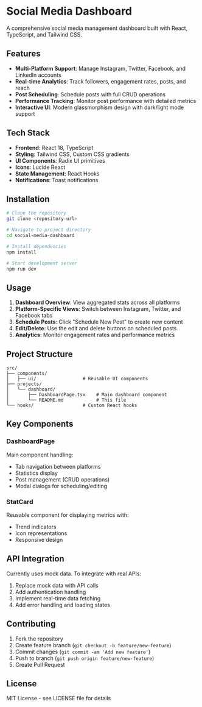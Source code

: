 # Social Media Dashboard

A comprehensive social media management dashboard built with React, TypeScript, and Tailwind CSS.

## Features

- **Multi-Platform Support**: Manage Instagram, Twitter, Facebook, and LinkedIn accounts
- **Real-time Analytics**: Track followers, engagement rates, posts, and reach
- **Post Scheduling**: Schedule posts with full CRUD operations
- **Performance Tracking**: Monitor post performance with detailed metrics
- **Interactive UI**: Modern glassmorphism design with dark/light mode support

## Tech Stack

- **Frontend**: React 18, TypeScript
- **Styling**: Tailwind CSS, Custom CSS gradients
- **UI Components**: Radix UI primitives
- **Icons**: Lucide React
- **State Management**: React Hooks
- **Notifications**: Toast notifications

## Installation

```bash
# Clone the repository
git clone <repository-url>

# Navigate to project directory
cd social-media-dashboard

# Install dependencies
npm install

# Start development server
npm run dev
```

## Usage

1. **Dashboard Overview**: View aggregated stats across all platforms
2. **Platform-Specific Views**: Switch between Instagram, Twitter, and Facebook tabs
3. **Schedule Posts**: Click "Schedule New Post" to create new content
4. **Edit/Delete**: Use the edit and delete buttons on scheduled posts
5. **Analytics**: Monitor engagement rates and performance metrics

## Project Structure

```
src/
├── components/
│   ├── ui/                 # Reusable UI components
├── projects/
│   └── dashboard/
│       ├── DashboardPage.tsx    # Main dashboard component
│       └── README.md            # This file
└── hooks/                  # Custom React hooks
```

## Key Components

### DashboardPage
Main component handling:
- Tab navigation between platforms
- Statistics display
- Post management (CRUD operations)
- Modal dialogs for scheduling/editing

### StatCard
Reusable component for displaying metrics with:
- Trend indicators
- Icon representations
- Responsive design

## API Integration

Currently uses mock data. To integrate with real APIs:

1. Replace mock data with API calls
2. Add authentication handling
3. Implement real-time data fetching
4. Add error handling and loading states

## Contributing

1. Fork the repository
2. Create feature branch (`git checkout -b feature/new-feature`)
3. Commit changes (`git commit -am 'Add new feature'`)
4. Push to branch (`git push origin feature/new-feature`)
5. Create Pull Request

## License

MIT License - see LICENSE file for details
